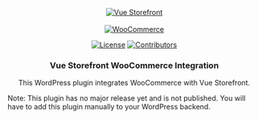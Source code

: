 
<p align="center">
  <a href="https://woocommerce.com/"><img src="https://user-images.githubusercontent.com/1626923/156934585-5c585b9f-53ff-4eee-beb3-a3a410c48d47.png" alt="Vue Storefront" /></a>
  <br/>
  <br/>
  <a href="https://woocommerce.com/"><img src="https://woocommerce.com/wp-content/themes/woo/images/logo-woocommerce@2x.png" alt="WooCommerce"></a>
</p>

<p align="center">
  <a href="https://www.gnu.org/licenses/gpl-3.0.en.html"><img src="https://img.shields.io/badge/license-GPL--3.0--or--later-green" alt="License"></a> 
  <a href="https://github.com/SwiftComZA/vsf-wc-api/graphs/contributors"><img src="https://img.shields.io/github/contributors/jack-of-blades/vsf-wc-api" alt="Contributors"></a>
</p>


<h3 align="center">
  Vue Storefront WooCommerce Integration
</h3>
<p align="center">
    This WordPress plugin integrates WooCommerce with Vue Storefront.
</p>

<p>
Note: This plugin has no major release yet and is not published. You will have to add this plugin manually to your WordPress backend.
</p>
